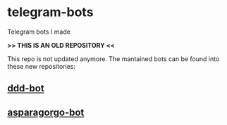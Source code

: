 # telegram-bots
Telegram bots I made

**>> THIS IS AN OLD REPOSITORY <<**

This repo is not updated anymore. The mantained bots can be found into these new repositories:

## [ddd-bot](https://github.com/laravignotto/ddd-bot)

## [asparagorgo-bot](https://github.com/laravignotto/asparagorgo-bot)

